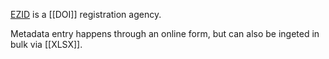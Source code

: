 [EZID](https://ezid.cdlib.org/) is a [[DOI]] registration agency.

Metadata entry happens through an online form, but can also be ingeted in bulk via [[XLSX]].